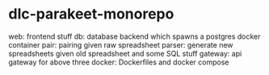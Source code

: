 # dlc-parakeet-monorepo

web: frontend stuff
db: database backend which spawns a postgres docker container
pair: pairing given raw spreadsheet
parser: generate new spreadsheets given old spreadsheet and some SQL stuff
gateway: api gateway for above three
docker: Dockerfiles and docker compose
